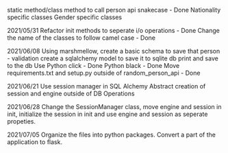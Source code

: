 static method/class method to call person api
snakecase - Done
Nationality specific classes
Gender specific classes



2021/05/31
Refactor init methods to seperate i/o operations - Done
Change the name of the classes to follow camel case - Done


2021/06/08
Using marshmellow, create a basic schema to save that person - validation
create a sqlalchemy model to save it to sqlite db
print and save to the db
Use Python click - Done
Python black - Done
Move requirements.txt and setup.py outside of random_person_api - Done



2021/06/21
Use session manager in SQL Alchemy
Abstract creation of session and engine outside of DB Operations


2021/06/28
Change the SessionManager class, move engine and session in init, initialize the session in init and use engine and session as seperate propeties.


2021/07/05
Organize the files into python packages.
Convert a part of the application to flask.
